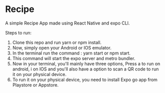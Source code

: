 # Recipe

A simple Recipe App made using React Native and expo CLI.

Steps to run:

1. Clone this repo and run yarn or npm install.
2. Now, simply open your Android or IOS emulator.
3. In the terminal run the command : yarn start or npm start.
4. This command will start the expo server and metro bundler.
5. Now in your terminal, you'll mainly have three options, Press a to run on android, i on IOS and you'll also have a option to scan a QR code to run it on your physical device.
6. To run it on your physical device, you need to install Expo go app from Playstore or Appstore.

